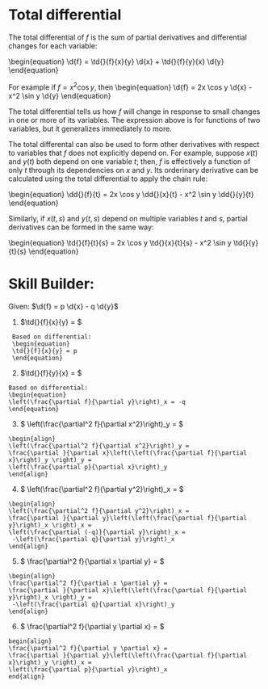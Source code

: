 # Total differential

The total differential of *f* is the sum of partial derivatives and differential
changes for each variable:

\begin{equation}
\d{f} = \td{}{f}{x}{y} \d{x} + \td{}{f}{y}{x} \d{y}
\end{equation}

For example if $f = x^2 \cos y$, then
\begin{equation}
\d{f} = 2x \cos y \d{x} - x^2 \sin y \d{y}
\end{equation}

The total differential tells us how *f* will change in response to small
changes in one or more of its variables. The expression above is for functions
of two variables, but it generalizes immediately to more.

The total differental can also be used to form other derivatives with respect
to variables that *f* does not explicitly depend on. For example, suppose $x(t)$
and $y(t)$ both depend on one variable $t$; then, *f* is effectively a function
of only *t* through its dependencies on *x* and *y*. Its orderinary derivative
can be calculated using the total differential to apply the chain rule:

\begin{equation}
\dd{}{f}{t} = 2x \cos y \dd{}{x}{t} - x^2 \sin y \dd{}{y}{t}
\end{equation}

Similarly, if $x(t,s)$ and $y(t,s)$ depend on multiple variables *t* and *s*,
partial derivatives can be formed in the same way:

\begin{equation}
\td{}{f}{t}{s} = 2x \cos y \td{}{x}{t}{s} - x^2 \sin y \td{}{y}{t}{s}
\end{equation}


# Skill Builder:

Given: $\d{f} = p \d{x} - q \d{y}$ 

1. $\td{}{f}{x}{y} = $
  ```{solution}
   Based on differential:
   \begin{equation}
   \td{}{f}{x}{y} = p
   \end{equation}
   ```   
2.  $\td{}{f}{y}{x} = $
```{solution}
Based on differential:
\begin{equation}
\left(\frac{\partial f}{\partial y}\right)_x = -q 
\end{equation}
```
3. $ \left(\frac{\partial^2 f}{\partial x^2}\right)_y = $
```{solution}
\begin{align}
\left(\frac{\partial^2 f}{\partial x^2}\right)_y = 
\frac{\partial }{\partial x}\left(\left(\frac{\partial f}{\partial x}\right)_y \right)_y =
\left(\frac{\partial p}{\partial x}\right)_y  
\end{align}
```
4. $ \left(\frac{\partial^2 f}{\partial y^2}\right)_x = $
```{solution}
\begin{align}
\left(\frac{\partial^2 f}{\partial y^2}\right)_x = 
\frac{\partial }{\partial y}\left(\left(\frac{\partial f}{\partial y}\right)_x \right)_x = 
\left(\frac{\partial (-q)}{\partial y}\right)_x =
 -\left(\frac{\partial q}{\partial y}\right)_x 
\end{align}
```
5. $ \frac{\partial^2 f}{\partial x \partial y} = $
```{solution}
\begin{align}
\frac{\partial^2 f}{\partial x \partial y} = 
\frac{\partial }{\partial x}\left(\left(\frac{\partial f}{\partial y}\right)_x \right)_y =
 -\left(\frac{\partial q}{\partial x}\right)_y 
\end{align}
```
6. $ \frac{\partial^2 f}{\partial y \partial x} = $
```{solution}
begin{align}
\frac{\partial^2 f}{\partial y \partial x} =
\frac{\partial }{\partial y}\left(\left(\frac{\partial f}{\partial x}\right)_y \right)_x = 
\left(\frac{\partial p}{\partial y}\right)_x 
end{align}
```
